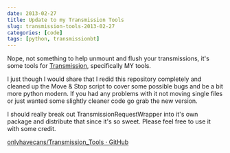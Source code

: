 ```yaml
---
date: 2013-02-27
title: Update to my Transmission Tools
slug: transmission-tools-2013-02-27
categories: [code]
tags: [python, transmissionbt]
---
```


Nope, not something to help unmount and flush your transmissions, it's some tools for [Transmission](http://www.transmissionbt.com/), specifically MY tools.

I just though I would share that I redid this repository completely and cleaned up the Move & Stop script to cover some possible bugs and be a bit more python modern. If you had any problems with it not moving single files or just wanted some slightly cleaner code go grab the new version.

I should really break out TransmissionRequestWrapper into it's own package and distribute that since it's so sweet. Please feel free to use it with some credit.

[onlyhavecans/Transmission_Tools · GitHub](https://github.com/onlyhavecans/Transmission_Tools)
